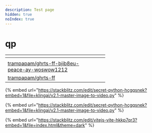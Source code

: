 ```yaml
---
description: Test page
hidden: true
noIndex: true
---
```


# qp

<table><thead><tr><th width="258"></th><th></th><th></th><th></th></tr></thead><tbody><tr><td></td><td></td><td></td><td></td></tr><tr><td><a data-footnote-ref href="#user-content-fn-1">trampapam/ghrts-ff-bjib8eu-peace-ay-woswow1212</a></td><td></td><td></td><td></td></tr><tr><td><a data-footnote-ref href="#user-content-fn-1">trampapam/ghrts-ff</a></td><td></td><td></td><td></td></tr></tbody></table>

{% embed url="https://stackblitz.com/edit/secret-python-hcgqsnek?embed=1&file=klingai/v2.1-master-image-to-video.py" %}

{% embed url="https://stackblitz.com/edit/secret-python-hcgqsnek?embed=1&file=klingai/v2.1-master-image-to-video.py" %}

{% embed url="https://stackblitz.com/edit/vitejs-vite-hkkp7qr3?embed=1&file=index.html&theme=dark" %}



[^1]: All the models in this table are no longer supported. You cannot call them.
